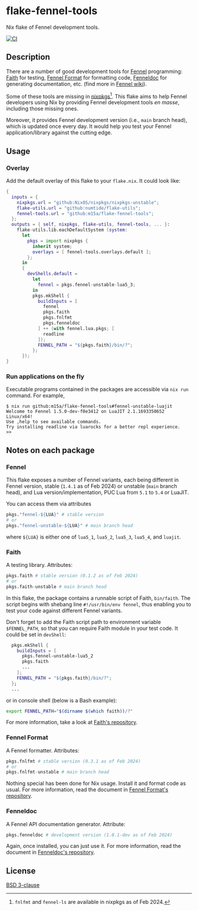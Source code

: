 # flake-fennel-tools

Nix flake of Fennel development tools.

[![CI][b1]][b2]

[b1]: https://img.shields.io/github/actions/workflow/status/m15a/flake-fennel-tools/ci.yml?style=flat-square&logo=github&label=CI
[b2]: https://github.com/m15a/flake-fennel-tools/actions/workflows/ci.yml

## Description

There are a number of good development tools for [Fennel][1] programming:
[Faith][2] for testing,
[Fennel Format][3] for formatting code,
[Fenneldoc][4] for generating documentation,
etc. (find more in [Fennel wiki][5]).

Some of these tools are missing in [nixpkgs][6][^1].
This flake aims to help Fennel developers using Nix by providing Fennel development
tools *en masse*, including those missing ones.

Moreover, it provides Fennel development version (i.e., `main` branch head),
which is updated once every day.
It would help you test your Fennel application/library against the cutting edge.

## Usage

### Overlay

Add the default overlay of this flake to your `flake.nix`.
It could look like:

```nix
{
  inputs = {
    nixpkgs.url = "github:NixOS/nixpkgs/nixpkgs-unstable";
    flake-utils.url = "github:numtide/flake-utils";
    fennel-tools.url = "github:m15a/flake-fennel-tools";
  };
  outputs = { self, nixpkgs, flake-utils, fennel-tools, ... }:
    flake-utils.lib.eachDefaultSystem (system:
      let
        pkgs = import nixpkgs {
          inherit system;
          overlays = [ fennel-tools.overlays.default ];
        };
      in
      {
        devShells.default =
          let
            fennel = pkgs.fennel-unstable-lua5_3;
          in
          pkgs.mkShell {
            buildInputs = [
              fennel
              pkgs.faith
              pkgs.fnlfmt
              pkgs.fenneldoc
            ] ++ (with fennel.lua.pkgs; [
              readline
            ]);
            FENNEL_PATH = "${pkgs.faith}/bin/?";
          };
      });
}
```

### Run applications on the fly

Executable programs contained in the packages are accessible via
`nix run` command. For example,

```console
$ nix run github:m15a/flake-fennel-tools#fennel-unstable-luajit
Welcome to Fennel 1.5.0-dev-f0e3412 on LuaJIT 2.1.1693350652 Linux/x64!
Use ,help to see available commands.
Try installing readline via luarocks for a better repl experience.
>>
```

## Notes on each package

### Fennel

This flake exposes a number of Fennel variants, each being different in
Fennel version, stable (`1.4.1` as of Feb 2024) or unstable (`main` branch
head), and Lua version/implementation, PUC Lua from `5.1` to `5.4`
or LuaJIT.

You can access them via attributes

```nix
pkgs."fennel-${LUA}" # stable version
# or
pkgs."fennel-unstable-${LUA}" # main branch head
```

where `${LUA}` is either one of `lua5_1`, `lua5_2`, `lua5_3`, `lua5_4`, and `luajit`. 

### Faith

A testing library. Attributes:

```nix
pkgs.faith # stable version (0.1.2 as of Feb 2024)
# or
pkgs.faith-unstable # main branch head
```

In this flake, the package contains a runnable script of Faith,
`bin/faith`. The script begins with shebang line `#!/usr/bin/env fennel`,
thus enabling you to test your code against different Fennel variants.

Don't forget to add the Faith script path to environment variable `$FENNEL_PATH`,
so that you can require Faith module in your test code.
It could be set in `devShell`:

```nix
  pkgs.mkShell {
    buildInputs = [
      pkgs.fennel-unstable-lua5_2
      pkgs.faith
      ...
    ];
    FENNEL_PATH = "${pkgs.faith}/bin/?";
  };
  ...
```

or in console shell (below is a Bash example):

```bash
export FENNEL_PATH="$(dirname $(which faith))/?"
```

For more information, take a look at [Faith's repository][2].

### Fennel Format

A Fennel formatter. Attributes:

```nix
pkgs.fnlfmt # stable version (0.3.1 as of Feb 2024)
# or
pkgs.fnlfmt-unstable # main branch head
```

Nothing special has been done for Nix usage. Install it and format code as usual.
For more information, read the document in [Fennel Format's repository][3].

### Fenneldoc

A Fennel API documentation generator. Attribute:

```nix
pkgs.fenneldoc # development version (1.0.1-dev as of Feb 2024)
```

Again, once installed, you can just use it.
For more information, read the document in [Fenneldoc's repository][4].

## License

[BSD 3-clause](LICENSE)

[1]: https://fennel-lang.org/
[2]: https://git.sr.ht/~technomancy/faith
[3]: https://git.sr.ht/~technomancy/fnlfmt
[4]: https://gitlab.com/andreyorst/fenneldoc
[5]: https://wiki.fennel-lang.org/#tools
[6]: https://github.com/NixOS/nixpkgs

[^1]: `fnlfmt` and `fennel-ls` are available in nixpkgs as of Feb 2024.
